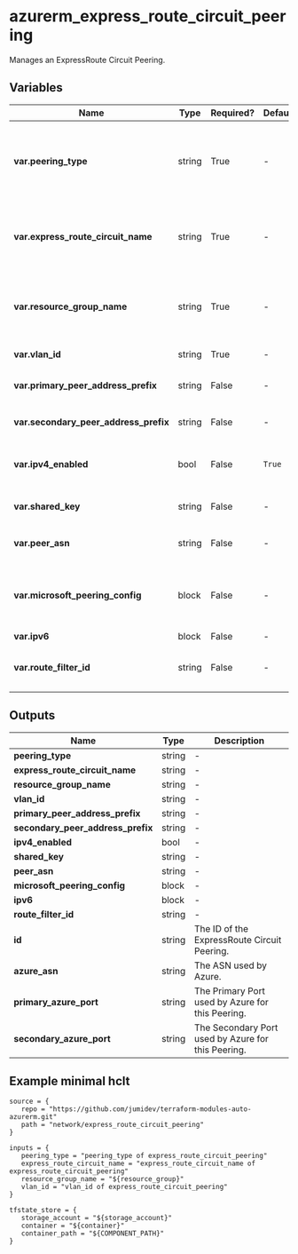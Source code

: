 # azurerm_express_route_circuit_peering

Manages an ExpressRoute Circuit Peering.

## Variables

| Name | Type | Required? |  Default  |  Description |
| ---- | ---- | --------- |  ----------- | ----------- |
| **var.peering_type** | string | True | -  |  The type of the ExpressRoute Circuit Peering. Acceptable values include `AzurePrivatePeering`, `AzurePublicPeering` and `MicrosoftPeering`. | 
| **var.express_route_circuit_name** | string | True | -  |  The name of the ExpressRoute Circuit in which to create the Peering. Changing this forces a new resource to be created. | 
| **var.resource_group_name** | string | True | -  |  The name of the resource group in which to create the Express Route Circuit Peering. Changing this forces a new resource to be created. | 
| **var.vlan_id** | string | True | -  |  A valid VLAN ID to establish this peering on. | 
| **var.primary_peer_address_prefix** | string | False | -  |  A `/30` subnet for the primary link. Required when config for IPv4. | 
| **var.secondary_peer_address_prefix** | string | False | -  |  A `/30` subnet for the secondary link. Required when config for IPv4. | 
| **var.ipv4_enabled** | bool | False | `True`  |  A boolean value indicating whether the IPv4 peering is enabled. Defaults to `true`. | 
| **var.shared_key** | string | False | -  |  The shared key. Can be a maximum of 25 characters. | 
| **var.peer_asn** | string | False | -  |  The Either a 16-bit or a 32-bit ASN. Can either be public or private. | 
| **var.microsoft_peering_config** | block | False | -  |  A `microsoft_peering_config` block. Required when `peering_type` is set to `MicrosoftPeering` and config for IPv4. | 
| **var.ipv6** | block | False | -  |  A `ipv6` block. | 
| **var.route_filter_id** | string | False | -  |  The ID of the Route Filter. Only available when `peering_type` is set to `MicrosoftPeering`. | 



## Outputs

| Name | Type | Description |
| ---- | ---- | --------- | 
| **peering_type** | string  | - | 
| **express_route_circuit_name** | string  | - | 
| **resource_group_name** | string  | - | 
| **vlan_id** | string  | - | 
| **primary_peer_address_prefix** | string  | - | 
| **secondary_peer_address_prefix** | string  | - | 
| **ipv4_enabled** | bool  | - | 
| **shared_key** | string  | - | 
| **peer_asn** | string  | - | 
| **microsoft_peering_config** | block  | - | 
| **ipv6** | block  | - | 
| **route_filter_id** | string  | - | 
| **id** | string  | The ID of the ExpressRoute Circuit Peering. | 
| **azure_asn** | string  | The ASN used by Azure. | 
| **primary_azure_port** | string  | The Primary Port used by Azure for this Peering. | 
| **secondary_azure_port** | string  | The Secondary Port used by Azure for this Peering. | 

## Example minimal hclt

```hcl
source = {
   repo = "https://github.com/jumidev/terraform-modules-auto-azurerm.git" 
   path = "network/express_route_circuit_peering" 
}

inputs = {
   peering_type = "peering_type of express_route_circuit_peering" 
   express_route_circuit_name = "express_route_circuit_name of express_route_circuit_peering" 
   resource_group_name = "${resource_group}" 
   vlan_id = "vlan_id of express_route_circuit_peering" 
}

tfstate_store = {
   storage_account = "${storage_account}" 
   container = "${container}" 
   container_path = "${COMPONENT_PATH}" 
}


```